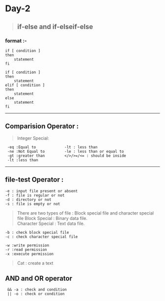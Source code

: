 # Day-2

>## if-else and if-elseif-else
### format :-
```
if [ condition ]
then 
    statement
fi
```
```
if [ condition ]
then 
    statement
elif [ condition ]
then
    statement
else 
    statement
fi
````

----  ----
## Comparision Operator :
>Integer Special:
```
 -eq :Equal to             -lt : less than
 -ne :Not Equal to         -le : less than or equal to   
 -gt :greater than         </>/>=/<= : should be inside 
 -lt :less than             
``` 
----- -----
## file-test  Operator :
```
-e : input file present or absent
-f : file is regular or not
-d : directory or not
-s : file is empty or not
```
>There are two types of file : Block special file and character special file
 Block Special : Binary data file.  
Character Special : Text data file.
```
-b : check block special file
-c : check character special file
```
```
-w :write permission
-r :read permission
-x :execute permission
```
> Cat : create a text 

## AND and OR operator
```
 && -a : check and condition
 || -o : check or condition
```
